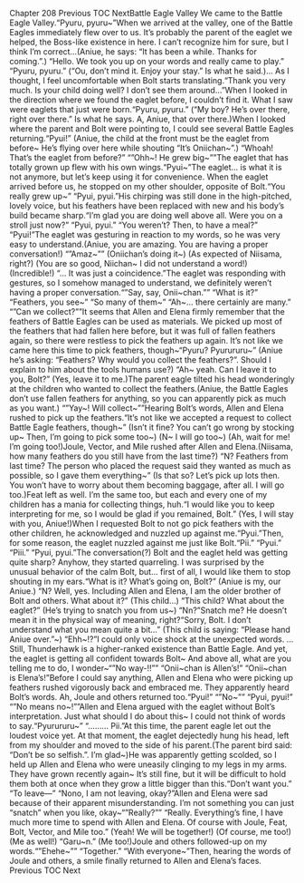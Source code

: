 Chapter 208 Previous TOC NextBattle Eagle Valley We came to the Battle Eagle Valley.“Pyuru, pyuru~”When we arrived at the valley, one of the Battle Eagles immediately flew over to us. It’s probably the parent of the eaglet we helped, the Boss-like existence in here. I can’t recognize him for sure, but I think I’m correct…(Aniue, he says: “It has been a while. Thanks for coming.”.) “Hello. We took you up on your words and really came to play.” “Pyuru, pyuru.” (“Ou, don’t mind it. Enjoy your stay.” Is what he said.)… As I thought, I feel uncomfortable when Bolt starts translating.“Thank you very much. Is your child doing well? I don’t see them around…”When I looked in the direction where we found the eaglet before, I couldn’t find it. What I saw were eaglets that just were born.“Pyuru, pyuru.” (“My boy? He’s over there, right over there.” Is what he says. A, Aniue, that over there.)When I looked where the parent and Bolt were pointing to, I could see several Battle Eagles returning.“Pyui!” (Aniue, the child at the front must be the eaglet from before~ He’s flying over here while shouting “It’s Oniichan~”.) “Whoah! That’s the eaglet from before?” “”Ohh~! He grew big~””The eaglet that has totally grown up flew with his own wings.“Pyui~”The eaglet… is what it is not anymore, but let’s keep using it for convenience. When the eaglet arrived before us, he stopped on my other shoulder, opposite of Bolt.“You really grew up~” “Pyui, pyui.”His chirping was still done in the high-pitched, lovely voice, but his feathers have been replaced with new and his body’s build became sharp.“I’m glad you are doing well above all. Were you on a stroll just now?” “Pyui, pyui.” “You weren’t? Then, to have a meal?” “Pyui!”The eaglet was gesturing in reaction to my words, so he was very easy to understand.(Aniue, you are amazing. You are having a proper conversation!) “”Amaz~”” (Oniichan’s doing it~) (As expected of Niisama, right?) (You are so good, Niichan~ I did not understand a word!) (Incredible!) “… It was just a coincidence.”The eaglet was responding with gestures, so I somehow managed to understand, we definitely weren’t having a proper conversation.“”Say, say, Onii~chan.”” “What is it?” “Feathers, you see~” “So many of them~” “Ah~… there certainly are many.” “”Can we collect?””It seems that Allen and Elena firmly remember that the feathers of Battle Eagles can be used as materials. We picked up most of the feathers that had fallen here before, but it was full of fallen feathers again, so there were restless to pick the feathers up again. It’s not like we came here this time to pick feathers, though~“Pyuru? Pyurururu~” (Aniue he’s asking: “Feathers? Why would you collect the feathers?”. Should I explain to him about the tools humans use?) “Ah~ yeah. Can I leave it to you, Bolt?” (Yes, leave it to me.)The parent eagle tilted his head wonderingly at the children who wanted to collect the feathers.(Aniue, the Battle Eagles don’t use fallen feathers for anything, so you can apparently pick as much as you want.) “”Yay~! Will collect~””Hearing Bolt’s words, Allen and Elena rushed to pick up the feathers.“It’s not like we accepted a request to collect Battle Eagle feathers, though~” (Isn’t it fine? You can’t go wrong by stocking up~ Then, I’m going to pick some too~) (N~ I will go too~) (Ah, wait for me! I’m going too!)Joule, Vector, and Mile rushed after Allen and Elena.(Niisama, how many feathers do you still have from the last time?) “N? Feathers from last time? The person who placed the request said they wanted as much as possible, so I gave them everything~” (Is that so? Let’s pick up lots then. You won’t have to worry about them becoming baggage, after all. I will go too.)Feat left as well. I’m the same too, but each and every one of my children has a mania for collecting things, huh.“I would like you to keep interpreting for me, so I would be glad if you remained, Bolt.” (Yes, I will stay with you, Aniue!)When I requested Bolt to not go pick feathers with the other children, he acknowledged and nuzzled up against me.“Pyui.”Then, for some reason, the eaglet nuzzled against me just like Bolt.“Pii.” “Pyui.” “Piii.” “Pyui, pyui.”The conversation(?) Bolt and the eaglet held was getting quite sharp? Anyhow, they started quarreling. I was surprised by the unusual behavior of the calm Bolt, but… first of all, I would like them to stop shouting in my ears.“What is it? What’s going on, Bolt?” (Aniue is my, our Aniue.) “N? Well, yes. Including Allen and Elena, I am the older brother of Bolt and others. What about it?” (This child…) “This child? What about the eaglet?” (He’s trying to snatch you from us~) “Nn?”Snatch me? He doesn’t mean it in the physical way of meaning, right?“Sorry, Bolt. I don’t understand what you mean quite a bit…” (This child is saying: “Please hand Aniue over.”~) “Ehh~!?”I could only voice shock at the unexpected words. … Still, Thunderhawk is a higher-ranked existence than Battle Eagle. And yet, the eaglet is getting all confident towards Bolt~ And above all, what are you telling me to do, I wonder~“”No way-!!”” “Onii~chan is Allen’s!” “Onii~chan is Elena’s!”Before I could say anything, Allen and Elena who were picking up feathers rushed vigorously back and embraced me. They apparently heard Bolt’s words. Ah, Joule and others returned too.“Pyui!” “”No~”” “Pyui, pyui!” “”No means no~!””Allen and Elena argued with the eaglet without Bolt’s interpretation. Just what should I do about this~ I could not think of words to say.“Pyurururu~” “……… Pii.”At this time, the parent eagle let out the loudest voice yet. At that moment, the eaglet dejectedly hung his head, left from my shoulder and moved to the side of his parent.(The parent bird said: “Don’t be so selfish.”. I’m glad~)He was apparently getting scolded, so I held up Allen and Elena who were uneasily clinging to my legs in my arms. They have grown recently again~ It’s still fine, but it will be difficult to hold them both at once when they grow a little bigger than this.“Don’t want you.” “To leave—” “Nono, I am not leaving, okay?”Allen and Elena were sad because of their apparent misunderstanding. I’m not something you can just “snatch” when you like, okay~“”Really?”” “Really. Everything’s fine, I have much more time to spend with Allen and Elena. Of course with Joule, Feat, Bolt, Vector, and Mile too.” (Yeah! We will be together!) (Of course, me too!) (Me as well!) “Garu~n.” (Me too!)Joule and others followed-up on my words.“”Ehehe~”” “Together.” “With everyone~”Then, hearing the words of Joule and others, a smile finally returned to Allen and Elena’s faces. Previous TOC Next